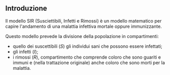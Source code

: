 <h2> Introduzione </h2>
  <p>Il modello SIR (Susciettibili, Infetti e Rimossi) è un modello matematico per capire l'andamento di una malattia infettiva mortale oppure immunizzante.</p>
<p>Questo modello prevede la divisione della popolazione in compartimenti:
  <ul>
    <li>quello dei suscettibili (<i>S</i>) gli individui sani che possono essere infettati;</li>
    <li>gli infetti (<i>I</i>);</li>
    <li>i rimossi (<i>R</i>), compartimento che comprende coloro che sono guariti e immuni e (nella trattazione originale) anche coloro che sono morti per la malattia.</li>
   </ul>
<p>
